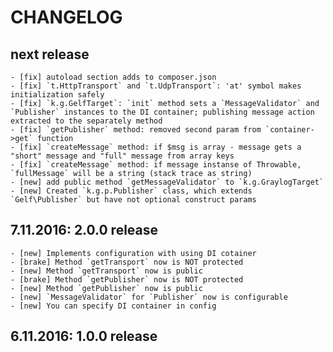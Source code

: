 # CHANGELOG

## next release
    - [fix] autoload section adds to composer.json
    - [fix] `t.HttpTransport` and `t.UdpTransport`: 'at' symbol makes initialization safely
    - [fix] `k.g.GelfTarget`: `init` method sets a `MessageValidator` and `Publisher` instances to the DI container; publishing message action extracted to the separately method
    - [fix] `getPublisher` method: removed second param from `container->get` function 
    - [fix] `createMessage` method: if $msg is array - message gets a "short" message and "full" message from array keys 
    - [fix] `createMessage` method: if message instanse of Throwable, `fullMessage` will be a string (stack trace as string)
    - [new] add public method `getMessageValidator` to `k.g.GraylogTarget`
    - [new] Created `k.g.p.Publisher` class, which extends `Gelf\Publisher` but have not optional construct params

## 7.11.2016: 2.0.0 release
    - [new] Implements configuration with using DI cotainer
    - [brake] Method `getTransport` now is NOT protected
    - [new] Method `getTransport` now is public
    - [brake] Method `getPublisher` now is NOT protected
    - [new] Method `getPublisher` now is public
    - [new] `MessageValidator` for `Publisher` now is configurable
    - [new] You can specify DI container in config 
    
## 6.11.2016: 1.0.0 release

